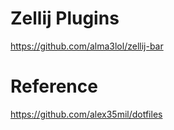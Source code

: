 # Zellij Plugins
https://github.com/alma3lol/zellij-bar

# Reference
https://github.com/alex35mil/dotfiles

